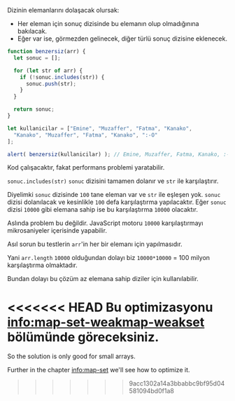 Dizinin elemanlarını dolaşacak olursak:
- Her eleman için sonuç dizisinde bu elemanın olup olmadığınına bakılacak.
- Eğer var ise, görmezden gelinecek, diğer türlü sonuç dizisine eklenecek.

```js run
function benzersiz(arr) {
  let sonuc = [];

  for (let str of arr) {
    if (!sonuc.includes(str)) {
      sonuc.push(str);
    }
  }

  return sonuc;
}

let kullanicilar = ["Emine", "Muzaffer", "Fatma", "Kanako",
  "Kanako", "Muzaffer", "Fatma", "Kanako", ":-O"
];

alert( benzersiz(kullanicilar) ); // Emine, Muzaffer, Fatma, Kanako, :-O
```
Kod çalışacaktır, fakat performans problemi yaratabilir.

`sonuc.includes(str)` `sonuc` dizisini tamamen dolanır ve `str` ile karşılaştırır.

Diyelimki `sonuc` dizisinde `100` tane eleman var ve `str` ile eşleşen yok. `sonuc` dizisi dolanılacak ve kesinlikle `100` defa karşılaştırma yapılacaktır. Eğer `sonuc` dizisi `10000` gibi elemana sahip ise bu karşılaştırma `10000` olacaktır.

Aslında problem bu değildir. JavaScript motoru `10000` karşılaştırmayı mikrosaniyeler içerisinde yapabilir.

Asıl sorun bu testlerin `arr`'in her bir elemanı için yapılmasıdır.

Yani `arr.length` `10000` olduğundan dolayı biz `10000*10000` = 100 milyon karşılaştırma olmaktadır.

Bundan dolayı bu çözüm az elemana sahip diziler için kullanılabilir.

<<<<<<< HEAD
Bu optimizasyonu <info:map-set-weakmap-weakset> bölümünde göreceksiniz. 
=======
So the solution is only good for small arrays.

Further in the chapter <info:map-set> we'll see how to optimize it.
>>>>>>> 9acc1302a14a3bbabbc9bf95d04581094bd0f1a8
